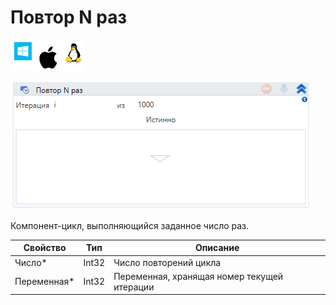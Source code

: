 # Повтор N раз

![](<../../../.gitbook/assets/image (119) (132).png>)

![](<../../../.gitbook/assets/image (36).png>)

Компонент-цикл, выполняющийся заданное число раз.

| Свойство     | Тип   | Описание                                    |
| ------------ | ----- | ------------------------------------------- |
| Число\*      | Int32 | Число повторений цикла                      |
| Переменная\* | Int32 | Переменная, хранящая номер текущей итерации |

